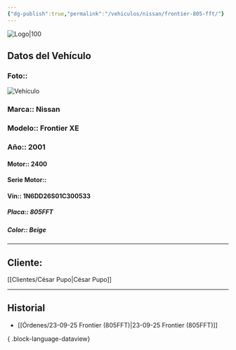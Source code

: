 ```yaml
---
{"dg-publish":true,"permalink":"/vehiculos/nissan/frontier-805-fft/"}
---
```


![Logo|100](http://drive.google.com/uc?export=view&id=137fl3TIZ0-PU8b-Pt0bsjclwHub_u78G)

## Datos del Vehículo 
### Foto:: 
![Vehículo](http://drive.google.com/uc?export=view&id=1gimf9mSKvJESuKMHovSvXg-zLcgrYukq)

### Marca:: Nissan
### Modelo:: Frontier XE
### Año:: 2001
#### Motor:: 2400
#### Serie Motor:: 
#### Vin:: 1N6DD26S01C300533
##### Placa:: 805FFT
##### Color:: Beige 
---

## Cliente:

[[Clientes/César Pupo\|César Pupo]]

---

## Historial

- [[Órdenes/23-09-25 Frontier (805FFT)\|23-09-25 Frontier (805FFT)]]

{ .block-language-dataview} 